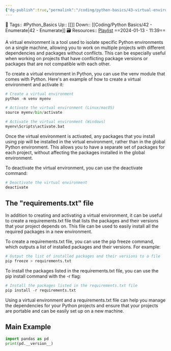 ```yaml
---
{"dg-publish":true,"permalink":"/coding/python-basics/43-virtual-environment/","dgPassFrontmatter":true,"noteIcon":"3","created":"2024-01-13T11:38:56.815+05:30","updated":"2024-01-13T11:42:24.048+05:30"}
---
```


🧶 Tags:: #Python_Basics 
Up:: [[]]
Down:: [[Coding/Python Basics/42 - Enumerate\|42 - Enumerate]]
🗃 Resources:: [Playlist](https://www.youtube.com/playlist?list=PLu0W_9lII9agwh1XjRt242xIpHhPT2llg)
==2024-01-13 - 11:39==

A virtual environment is a tool used to isolate specific Python environments on a single machine, allowing you to work on multiple projects with different dependencies and packages without conflicts. This can be especially useful when working on projects that have conflicting package versions or packages that are not compatible with each other.

To create a virtual environment in Python, you can use the venv module that comes with Python. Here's an example of how to create a virtual environment and activate it:

```python
# Create a virtual environment
python -m venv myenv

# Activate the virtual environment (Linux/macOS)
source myenv/bin/activate

# Activate the virtual environment (Windows)
myenv\Scripts\activate.bat
```

Once the virtual environment is activated, any packages that you install using pip will be installed in the virtual environment, rather than in the global Python environment. This allows you to have a separate set of packages for each project, without affecting the packages installed in the global environment.

To deactivate the virtual environment, you can use the deactivate command:

```python
# Deactivate the virtual environment
deactivate
```

## The "requirements.txt" file
In addition to creating and activating a virtual environment, it can be useful to create a requirements.txt file that lists the packages and their versions that your project depends on. This file can be used to easily install all the required packages in a new environment.

To create a requirements.txt file, you can use the pip freeze command, which outputs a list of installed packages and their versions. For example:
```python
# Output the list of installed packages and their versions to a file
pip freeze > requirements.txt
```

To install the packages listed in the requirements.txt file, you can use the pip install command with the -r flag:
```python
# Install the packages listed in the requirements.txt file
pip install -r requirements.txt
```

Using a virtual environment and a requirements.txt file can help you manage the dependencies for your Python projects and ensure that your projects are portable and can be easily set up on a new machine.

## Main Example
```python
import pandas as pd
print(pd.__version__)
```
